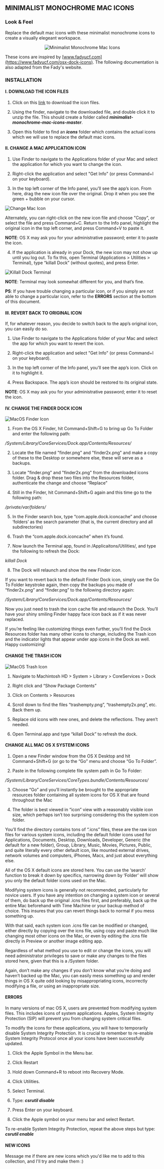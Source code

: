 ## MINIMALIST MONOCHROME MAC ICONS

### Look & Feel
Replace the default mac icons with these minimalist monochrome icons to create a visually elegeant workspace.

<p align="center">
<img alt="Minimalist Monochrome Mac Icons" src="images/Desktop.png"/>
</p>


These icons are inspired by [www.fadyucf.com](https://www.fadyucf.com/osx-dock-icons). The following documentation is also adapted from the Fady's website.

### INSTALLATION

#### I. DOWNLOAD THE ICON FILES

1. Click on this [link](https://github.com/amanchokshi/minimalist-monochrome-mac-icons/archive/master.zip) to download the icon files.

1. Using the finder, navigate to the downloaded file, and double click it to unzip the file.  This should create a folder called _**minimalist-monochrome-mac-icons-master**_.

1. Open this folder to find an _**icons**_ folder which contains the actual icons which we will use to replace the default mac icons.

#### II. CHANGE A MAC APPLICATION ICON

1. Use Finder to navigate to the Applications folder of your Mac and select the application for which you want to change the icon.

2. Right-click the application and select "Get Info" (or press Command+I on your keyboard).

3. In the top left corner of the Info panel, you’ll see the app’s icon. From here, drag the new icon file over the original. Drop it when you see the green + bubble on your cursor.

 <p align="left">
<img alt="Change Mac Icon" src="images/Change-icon.png"/>
</p>

Alternately, you can right-click on the new icon file and choose "Copy", or select the file and press Command+C. Return to the Info panel, highlight the original icon in the top left corner, and press Command+V to paste it.

 **NOTE**: OS X may ask you for your administrative password; enter it to paste the icon.

4. If the application is already in your Dock, the new icon may not show up until you log out. To fix this, open Terminal (Applications > Utilities > Terminal), type “killall Dock” (without quotes), and press Enter.

 <p align="left">
<img alt="Killall Dock Terminal" src="images/Killall-dock.png"/>

 **NOTE**: Terminal may look somewhat different for you, and that’s fine.

**PS**: If you have trouble changing a particular icon, or if you simply are not able to change a particular icon, refer to the **ERRORS** section at the bottom of this document.

#### III. REVERT BACK TO ORIGINAL ICON

If, for whatever reason, you decide to switch back to the app’s original icon, you can easily do so.

1. Use Finder to navigate to the Applications folder of your Mac and select the app for which you want to revert the icon.

2. Right-click the application and select "Get Info" (or press Command+I on your keyboard).

3. In the top left corner of the Info panel, you’ll see the app’s icon. Click on it to highlight it.

4. Press Backspace. The app’s icon should be restored to its original state.

  **NOTE**: OS X may ask you for your administrative password; enter it to reset the icon.

#### IV. CHANGE THE FINDER DOCK ICON
<p align="left">
<img alt="MacOS Finder Icon" src="images/Finder.png"/>

1. From the OS X Finder, hit Command+Shift+G to bring up Go To Folder and enter the following path:

 */System/Library/CoreServices/Dock.app/Contents/Resources/*

 2. Locate the file named "finder.png" and "finder2x.png" and make a copy of these to the Desktop or somewhere else, these will serve as a backups.

3. Locate "finder.png" and "finder2x.png" from the downloaded icons folder. Drag & drop these two files into the  Resources folder, authenticate the change and choose “Replace”

4. Still in the Finder, hit Command+Shift+G again and this time go to the following path:

 */private/var/folders/*

 5. In the Finder search box, type “com.apple.dock.iconcache” and choose ‘folders’ as the search parameter (that is, the current directory and all subdirectories)

 6. Trash the “com.apple.dock.iconcache” when it’s found.

 7. Now launch the Terminal app, found in /Applicaitons/Utilities/, and type the following to refresh the Dock:

 *killall Dock*

 8. The Dock will relaunch and show the new Finder icon.

If you want to revert back to the default Finder Dock icon, simply use the Go To Folder keystroke again, then copy the backups you made of “finder2x.png” and “finder.png” to the following directory again:

 */System/Library/CoreServices/Dock.app/Contents/Resources/*

Now you just need to trash the icon cache file and relaunch the Dock. You’ll have your shiny smiling Finder happy face icon back as if it was never replaced.

If you’re feeling like customizing things even further, you’ll find the Dock Resources folder has many other icons to change, including the Trash icon and the indicator lights that appear under app icons in the Dock as well. Happy customizing!

#### CHANGE THE TRASH ICON
<p align="left">
<img alt="MacOS Trash Icon" src="images/Trash.png"/>

1. Navigate to Machintosh HD > System > Library > CoreServices > Dock

2. Right click and “Show Package Contents”

3. Click on Contents > Resources

4. Scroll down to find the files “trashempty.png”, “trashempty2x.png”, etc. Back them up.

5. Replace old icons with new ones, and delete the reflections. They aren’t needed.

6. Open Terminal.app and type “killall Dock” to refresh the dock.

#### CHANGE ALL MAC OS X SYSTEM ICONS

1. Open a new Finder window from the OS X Desktop and hit Command+Shift+G (or go to the “Go” menu and choose “Go To Folder”.

2. Paste in the following complete file system path in Go To Folder:

 */System/Library/CoreServices/CoreTypes.bundle/Contents/Resources/*

3. Choose “Go” and you’ll instantly be brought to the appropriate resources folder containing all system icons for OS X that are found throughout the Mac 

4. The folder is best viewed in “icon” view with a reasonably visible icon size, which perhaps isn’t too surprising considering this the system icon folder.

You’ll find the directory contains tons of “.icns” files, these are the raw icon files for various system icons, including the default folder icons used for Applications, Documents, Desktop, Downloads, Developer, Generic (the default for a new folder), Group, Library, Music, Movies, Pictures, Public, and quite literally every other default
icon, like mounted external drives, network volumes and computers, iPhones, Macs, and just about everything else.

All of the OS X default icons are stored here. You can use the ‘search’ function to break it down by specifics, narrowing down by ‘Folder’ will show you only the default folder icons used on the Mac.

Modifying system icons is generally not recommended, particularly for novice users. If you have any intention on changing a system icon or several of them, do back up the original .icns files first, and preferably, back up the entire Mac beforehand with Time Machine or your backup method of choice. This insures that you can revert things back to normal if you mess something up.

With that said, each system icon .icns file can be modified or changed, either directly by copying over the icns file, using copy and paste much like changing most other icons on the Mac, or even by editing the .icns file directly in Preview or another image editing app.

Regardless of what method you use to edit or change the icons, you will need administrator privileges to save or make any changes to the files stored here, given that this is a /System folder.

Again, don’t make any changes if you don’t know what you’re doing and haven’t backed up the Mac, you can easily mess something up and render things in OS X quite odd looking by misappropriating icons, incorrectly modifying a file, or using an inappropriate size.


#### ERRORS

In many versions of mac OS X, users are prevented from modifying system files. This includes icons of system applications. Apples, System Integrity Protection (SIP) will prevent you from changing system critical files.

To modify the icons for these applications, you will have to temporarily disable System Integrity Protection. It is crucial to remember to re-enable System Integrity Protocol once all your icons have been successfully updated.

1. Click the Apple Symbol in the Menu bar.

2. Click Restart

3. Hold down Command+R to reboot into Recovery Mode.

4. Click Utilities.

5. Select Terminal.

6. Type: __*csrutil disable*__

7. Press Enter on your keyboard.

8. Click the Apple symbol on your menu bar and select Restart.

To re-enable System Integrity Protection, repeat the above steps but type:
__*csrutil enable*__

#### NEW ICONS

Message me if there are new icons which you'd like me to add to this collection, and I'll try and make them :)
